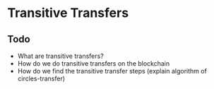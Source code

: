 Transitive Transfers
===

## Todo

- What are transitive transfers?
- How do we do transitive transfers on the blockchain
- How do we find the transitive transfer steps (explain algorithm of circles-transfer)
